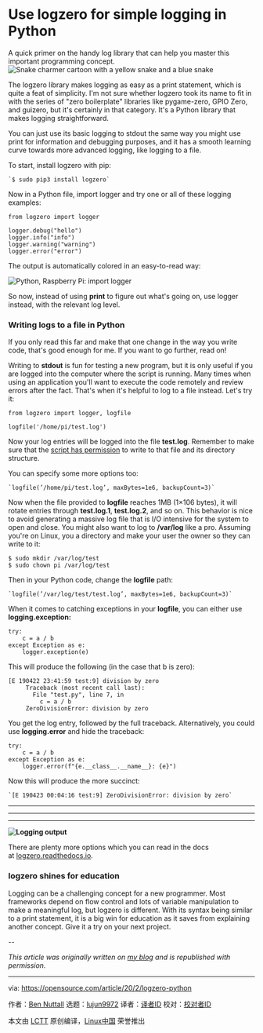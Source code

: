 [#]: collector: (lujun9972)
[#]: translator: (geekpi)
[#]: reviewer: ( )
[#]: publisher: ( )
[#]: url: ( )
[#]: subject: (Use logzero for simple logging in Python)
[#]: via: (https://opensource.com/article/20/2/logzero-python)
[#]: author: (Ben Nuttall https://opensource.com/users/bennuttall)

Use logzero for simple logging in Python
======
A quick primer on the handy log library that can help you master this
important programming concept.
![Snake charmer cartoon with a yellow snake and a blue snake][1]

The logzero library makes logging as easy as a print statement, which is quite a feat of simplicity. I'm not sure whether logzero took its name to fit in with the series of "zero boilerplate" libraries like pygame-zero, GPIO Zero, and guizero, but it's certainly in that category. It's a Python library that makes logging straightforward.

You can just use its basic logging to stdout the same way you might use print for information and debugging purposes, and it has a smooth learning curve towards more advanced logging, like logging to a file.

To start, install logzero with pip:


```
`$ sudo pip3 install logzero`
```

Now in a Python file, import logger and try one or all of these logging examples:


```
from logzero import logger

logger.debug("hello")
logger.info("info")
logger.warning("warning")
logger.error("error")
```

The output is automatically colored in an easy-to-read way:

![Python, Raspberry Pi: import logger][2]

So now, instead of using **print** to figure out what's going on, use logger instead, with the relevant log level.

### Writing logs to a file in Python

If you only read this far and make that one change in the way you write code, that's good enough for me. If you want to go further, read on!

Writing to **stdout** is fun for testing a new program, but it is only useful if you are logged into the computer where the script is running. Many times when using an application you'll want to execute the code remotely and review errors after the fact. That's when it's helpful to log to a file instead. Let's try it:


```
from logzero import logger, logfile

logfile('/home/pi/test.log')
```

Now your log entries will be logged into the file **test.log**. Remember to make sure that the [script has permission][3] to write to that file and its directory structure.

You can specify some more options too:


```
`logfile(’/home/pi/test.log’, maxBytes=1e6, backupCount=3)`
```

Now when the file provided to **logfile** reaches 1MB (1×106 bytes), it will rotate entries through **test.log.1**, **test.log.2**, and so on. This behavior is nice to avoid generating a massive log file that is I/O intensive for the system to open and close. You might also want to log to **/var/log** like a pro. Assuming you're on Linux, you a directory and make your user the owner so they can write to it:


```
$ sudo mkdir /var/log/test
$ sudo chown pi /var/log/test
```

Then in your Python code, change the **logfile** path:


```
`logfile(’/var/log/test/test.log’, maxBytes=1e6, backupCount=3)`
```

When it comes to catching exceptions in your **logfile**, you can either use **logging.exception:**


```
try:
    c = a / b
except Exception as e:
    logger.exception(e)
```

This will produce the following (in the case that b is zero):


```
[E 190422 23:41:59 test:9] division by zero
     Traceback (most recent call last):
       File "test.py", line 7, in
         c = a / b
     ZeroDivisionError: division by zero
```

You get the log entry, followed by the full traceback. Alternatively, you could use **logging.error** and hide the traceback:


```
try:
    c = a / b
except Exception as e:
    logger.error(f"{e.__class__.__name__}: {e}")
```

Now this will produce the more succinct:


```
`[E 190423 00:04:16 test:9] ZeroDivisionError: division by zero`
```

* * *

* * *

* * *

**![Logging output][4]**

There are plenty more options which you can read in the docs at [logzero.readthedocs.io][5].

### logzero shines for education

Logging can be a challenging concept for a new programmer. Most frameworks depend on flow control and lots of variable manipulation to make a meaningful log, but logzero is different. With its syntax being similar to a print statement, it is a big win for education as it saves from explaining another concept. Give it a try on your next project.

\--

_This article was originally written on [my blog][6] and is republished with permission._

--------------------------------------------------------------------------------

via: https://opensource.com/article/20/2/logzero-python

作者：[Ben Nuttall][a]
选题：[lujun9972][b]
译者：[译者ID](https://github.com/译者ID)
校对：[校对者ID](https://github.com/校对者ID)

本文由 [LCTT](https://github.com/LCTT/TranslateProject) 原创编译，[Linux中国](https://linux.cn/) 荣誉推出

[a]: https://opensource.com/users/bennuttall
[b]: https://github.com/lujun9972
[1]: https://opensource.com/sites/default/files/styles/image-full-size/public/lead-images/getting_started_with_python.png?itok=MFEKm3gl (Snake charmer cartoon with a yellow snake and a blue snake)
[2]: https://opensource.com/sites/default/files/uploads/rpi_ben_1.png (Python, Raspberry Pi: import logger)
[3]: https://opensource.com/article/19/6/understanding-linux-permissions
[4]: https://opensource.com/sites/default/files/uploads/rpi_ben_2.png (Logging output)
[5]: https://logzero.readthedocs.io/en/latest/
[6]: https://tooling.bennuttall.com/logzero/
